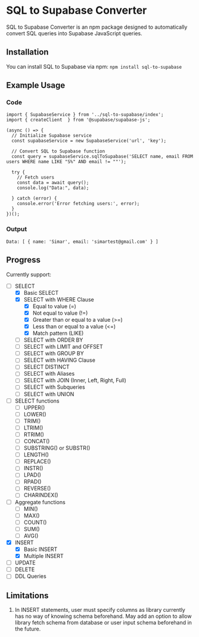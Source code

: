 # SQL to Supabase Converter

SQL to Supabase Converter is an npm package designed to automatically convert SQL queries into Supabase JavaScript queries.

## Installation
You can install SQL to Supabase via npm: `npm install sql-to-supabase`

## Example Usage

### Code
```
import { SupabaseService } from '../sql-to-supabase/index';
import { createClient  } from '@supabase/supabase-js';

(async () => {
  // Initialize Supabase service
  const supabaseService = new SupabaseService('url', 'key');
  
  // Convert SQL to Supabase function
  const query = supabaseService.sqlToSupabase('SELECT name, email FROM users WHERE name LIKE "S%" AND email != ""');

  try {
    // Fetch users
    const data = await query();
    console.log("Data:", data);

  } catch (error) {
    console.error('Error fetching users:', error);
  }
})();
```

### Output
```
Data: [ { name: 'Simar', email: 'simartest@gmail.com' } ]
```

## Progress

Currently support:
- [ ] SELECT
  - [x] Basic SELECT
  - [x] SELECT with WHERE Clause
    - [x] Equal to value (=)
    - [x] Not equal to value (!=)
    - [x] Greater than or equal to a value (>=)
    - [x] Less than or equal to a value (<=)
    - [x] Match pattern (LIKE)
  - [ ] SELECT with ORDER BY
  - [ ] SELECT with LIMIT and OFFSET
  - [ ] SELECT with GROUP BY
  - [ ] SELECT with HAVING Clause
  - [ ] SELECT DISTINCT
  - [ ] SELECT with Aliases
  - [ ] SELECT with JOIN (Inner, Left, Right, Full)
  - [ ] SELECT with Subqueries
  - [ ] SELECT with UNION
- [ ] SELECT functions
  - [ ] UPPER()
  - [ ] LOWER()
  - [ ] TRIM()
  - [ ] LTRIM()
  - [ ] RTRIM()
  - [ ] CONCAT()
  - [ ] SUBSTRING() or SUBSTR()
  - [ ] LENGTH()
  - [ ] REPLACE()
  - [ ] INSTR()
  - [ ] LPAD()
  - [ ] RPAD()
  - [ ] REVERSE()
  - [ ] CHARINDEX()
- [ ] Aggregate functions
  - [ ] MIN()
  - [ ] MAX()
  - [ ] COUNT()
  - [ ] SUM()
  - [ ] AVG()
- [x] INSERT
  - [x] Basic INSERT
  - [x] Multiple INSERT
- [ ] UPDATE
- [ ] DELETE
- [ ] DDL Queries

## Limitations
1. In INSERT statements, user must specify columns as library currently has no way of knowing schema beforehand. May add an option to allow library fetch schema from database or user input schema beforehand in the future.

